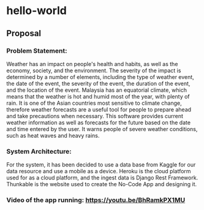 # hello-world
## Proposal
### Problem Statement: 
Weather has an impact on people's health and habits, as well as the economy, society, and the environment. The severity of the impact is determined by a number of elements, including the type of weather event, the date of the event, the severity of the event, the duration of the event, and the location of the event. Malaysia has an equatorial climate, which means that the weather is hot and humid most of the year, with plenty of rain. It is one of the Asian countries most sensitive to climate change, therefore weather forecasts are a useful tool for people to prepare ahead and take precautions when necessary. This software provides current weather information as well as forecasts for the future based on the date and time entered by the user. It warns people of severe weather conditions, such as heat waves and heavy rains.
### System Architecture: 
For the system, it has been decided to use a data base from Kaggle for our data resource and use a mobile as a device. Heroku is the cloud platform used for as a cloud platform, and the ingest data is Django Rest Framework. Thunkable is the website used to create the No-Code App and designing it. 
### Video of the app running: https://youtu.be/BhRamkPX1MU
